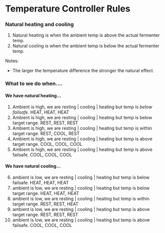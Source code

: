 # Temperature Controller Rules

### Natural heating and cooling
1. Natural heating is when the ambient temp is above the actual fermenter temp.
2. Natural cooling is when the ambient temp is below the actual fermenter temp.  

Notes:
* The larger the temperature difference the stronger the natural effect.  

### What to we do when....
#### We have natural heating...
1. Ambient is high, we are resting | cooling | heating but temp is *below failsafe*.  HEAT, HEAT, HEAT
2. Ambient is high, we are resting | cooling | heating but temp is below target range.  REST, REST, REST
3. Ambient is high, we are resting | cooling | heating but temp is within target range.  REST, COOL, REST
4. Ambient is high, we are resting | cooling | heating but temp is above target range.  COOL, COOL, COOL
5. Ambient is high, we are resting | cooling | heating but temp is above failsafe. COOL, COOL, COOL
#### We have natural cooling...
6. ambient is low, we are resting | cooling | heating but temp is below failsafe.  HEAT, HEAT, HEAT
7. ambient is low, we are resting | cooling | heating but temp is below target range. HEAT, HEAT, HEAT 
8. ambient is low, we are resting | cooling | heating but temp is within target range. REST, REST, HEAT
9. ambient is low, we are resting | cooling | heating but temp is above target range. REST, REST, REST 
10. ambient is low, we are resting | cooling | heating but temp is above failsafe. COOL, COOL, COOL
 

